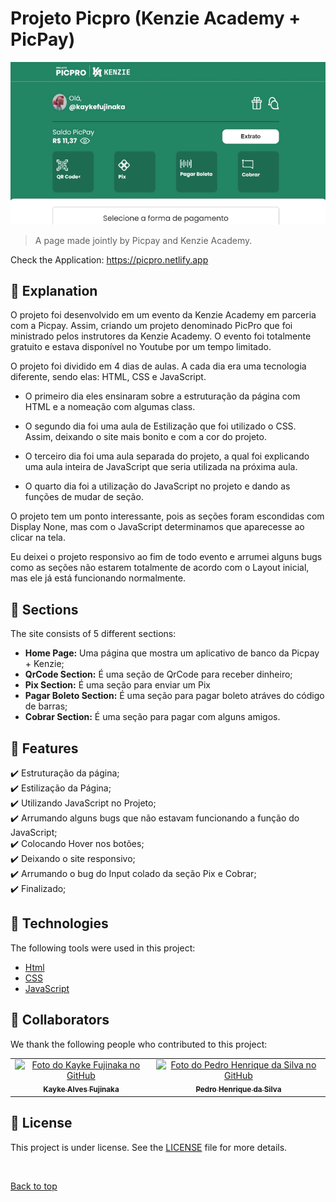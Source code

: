 # Projeto Picpro (Kenzie Academy + PicPay)

<img src="./assets/img/gif.gif" alt="Gif do Teste">

>  A page made jointly by Picpay and Kenzie Academy.

Check the Application: https://picpro.netlify.app
## :page_facing_up: Explanation

O projeto foi desenvolvido em um evento da Kenzie Academy em parceria com a Picpay. Assim, criando um projeto denominado PicPro que foi ministrado pelos instrutores da Kenzie Academy. O evento foi totalmente gratuito e estava disponível no Youtube por um tempo limitado.

O projeto foi dividido em 4 dias de aulas. A cada dia era uma tecnologia diferente, sendo elas: HTML, CSS e JavaScript. 

- O primeiro dia eles ensinaram sobre a estruturação da página com HTML e a nomeação com algumas class. 

- O segundo dia foi uma aula de Estilização que foi utilizado o CSS. Assim, deixando o site mais bonito e com a cor do projeto.

- O terceiro dia foi uma aula separada do projeto, a qual foi explicando uma aula inteira de JavaScript que seria utilizada na próxima aula.

- O quarto dia foi a utilização do JavaScript no projeto e dando as funções de mudar de seção.

O projeto tem um ponto interessante, pois as seções foram escondidas com Display None, mas com o JavaScript determinamos que aparecesse ao clicar na tela.

Eu deixei o projeto responsivo ao fim de todo evento e arrumei alguns bugs como as seções não estarem totalmente de acordo com o Layout inicial, mas ele já está funcionando normalmente.
## 📁 Sections

The site consists of 5 different sections:

- **Home Page:** Uma página que mostra um aplicativo de banco da Picpay + Kenzie;
- **QrCode Section:** É uma seção de QrCode para receber dinheiro;
- **Pix Section:**  É uma seção para enviar um Pix
- **Pagar Boleto Section:** É uma seção para pagar boleto atráves do código de barras;
- **Cobrar Section:** É uma seção para pagar com alguns amigos.
## :dart: Features ##

:heavy_check_mark: Estruturação da página;\
:heavy_check_mark: Estilização da Página;\
:heavy_check_mark: Utilizando JavaScript no Projeto;\
:heavy_check_mark: Arrumando alguns bugs que não estavam funcionando a função do JavaScript;\
:heavy_check_mark: Colocando Hover nos botões;\
:heavy_check_mark: Deixando o site responsivo;\
:heavy_check_mark: Arrumando o bug do Input colado da seção Pix e Cobrar;\
:heavy_check_mark: Finalizado;
## :rocket: Technologies ##

The following tools were used in this project:

- [Html](https://developer.mozilla.org/pt-BR/docs/Web/HTML/Element/html/)  
- [CSS](https://developer.mozilla.org/pt-BR/docs/Web/CSS)  
- [JavaScript](https://developer.mozilla.org/pt-BR/docs/Web/JavaScript) 
## 🤝 Collaborators

We thank the following people who contributed to this project:

<table>
  <tr>
    <td align="center">
      <a href="#">
        <img src="https://avatars.githubusercontent.com/u/98772000?s=400&u=80de9af672be7f75cc7a546838552cf63d5b82fe&v=4" width="140px;" alt="Foto do Kayke Fujinaka no GitHub"/><br>
        <sub>
          <b>Kayke Alves Fujinaka</b>
        </sub>
      </a>
    </td>
    <td align="center">
      <a href="#">
        <img src="https://avatars.githubusercontent.com/u/82785683?v=4" width="140px;" alt="Foto do Pedro Henrique da Silva no GitHub"/><br>
        <sub>
          <b>Pedro Henrique da Silva</b>
        </sub>
      </a>
    </td>
  </tr>
</table>

## 📝 License

This project is under license. See the [LICENSE](LICENSE.md) file for more details.

&#xa0;

<a href="#top">Back to top</a>